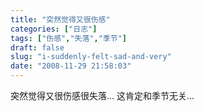 ```yaml
---
title: "突然觉得又很伤感"
categories: ["日志"]
tags: ["伤感","失落","季节"]
draft: false
slug: "i-suddenly-felt-sad-and-very"
date: "2008-11-29 21:58:03"
---
```


突然觉得又很伤感很失落...
这肯定和季节无关...
